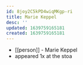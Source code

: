 ```yaml
---
id: 8joy2C5kPD4wiqMKgp-ri
title: Marie Keppel
desc: ''
updated: 1639759165181
created: 1639759165181
---
```



- [[person]] - Marie Keppel
- appeared 1x at the stoa

